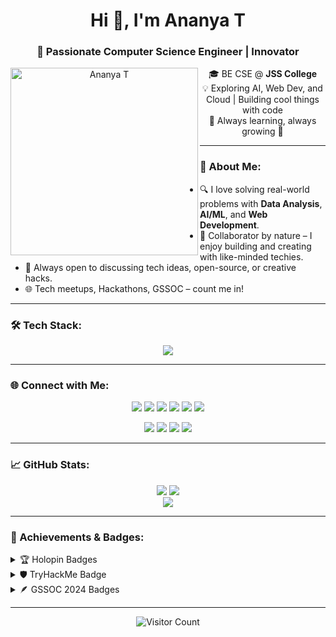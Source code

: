 <h1 align="center">Hi 👋, I'm Ananya T</h1>
<h3 align="center">🚀 Passionate Computer Science Engineer | Innovator </h3>

<p align="center">
  <img src="https://camo.githubusercontent.com/7121e075c5eb0d29a9e55c728f196e8914e2dea928bfc8e3ef1ccd8ff1ce716c/68747470733a2f2f692e70696e696d672e636f6d2f6f726967696e616c732f30362f36302f65662f30363630656665383266613364613432656435366565663031333137313833352e676966" alt="Ananya T" align="left" width="300" height="300"  />
</p>

<p align="center">
  🎓 BE CSE @ <strong>JSS College</strong> <br>
  💡 Exploring AI, Web Dev, and Cloud | Building cool things with code <br>
  🌱 Always learning, always growing 🌟
</p>

---

### 🧠 About Me:
- 🔍 I love solving real-world problems with **Data Analysis**, **AI/ML**, and **Web Development**.
- 🤝 Collaborator by nature – I enjoy building and creating with like-minded techies.
- 💬 Always open to discussing tech ideas, open-source, or creative hacks.
- 🌐 Tech meetups, Hackathons, GSSOC – count me in!

---

### 🛠️ Tech Stack:
<p align="center">
  <img src="https://skillicons.dev/icons?i=java,python,fastapi,tensorflow,pytorch,opencv,aws,vercel,git,github,vscode,figma,linux,html,css,js,react,mysql" />
</p>

---

### 🌐 Connect with Me:
<p align="center">
  <a href="https://dev.to/ananya14"><img src="https://skillicons.dev/icons?i=devto" /></a>
  <a href="https://www.linkedin.com/in/ananya-t-52a82524a/"><img src="https://skillicons.dev/icons?i=linkedin" /></a>
  <a href="https://stackoverflow.com/users/25868913"><img src="https://skillicons.dev/icons?i=stackoverflow" /></a>
  <a href="https://instagram.com/0814_ananya"><img src="https://skillicons.dev/icons?i=instagram" /></a>
  <a href="https://www.behance.net/ananyat1"><img src="https://skillicons.dev/icons?i=behance" /></a>
  <a href="https://medium.com/@14ananya.anna"><img src="https://skillicons.dev/icons?i=medium" /></a>
</p>

<p align="center">
  <a href="https://www.codechef.com/users/anu0814"><img src="https://img.shields.io/badge/CodeChef-5B4638?style=for-the-badge&logo=codechef&logoColor=white" /></a>
  <a href="https://www.hackerrank.com/profile/14ananya_anna"><img src="https://img.shields.io/badge/HackerRank-2EC866?style=for-the-badge&logo=HackerRank&logoColor=white" /></a>
  <a href="https://leetcode.com/u/user8879xw/"><img src="https://img.shields.io/badge/LeetCode-FFA116?style=for-the-badge&logo=LeetCode&logoColor=black" /></a>
  <a href="https://www.hackerearth.com/@ananyaevara/"><img src="https://img.shields.io/badge/HackerEarth-323754?style=for-the-badge&logo=HackerEarth&logoColor=white" /></a>
</p>

---

### 📈 GitHub Stats:
<p align="center">
  <img src="https://github-readme-stats.vercel.app/api?username=Anu142004&show_icons=true&theme=radical" />
  <img src="https://github-readme-stats.vercel.app/api/top-langs/?username=Anu142004&layout=compact&theme=radical" />
  <br>
  <img src="https://streak-stats.demolab.com?user=Anu142004&theme=dracula&exclude_days=Sun" />
</p>

---

### 🏅 Achievements & Badges:
<details>
  <summary>🏆 Holopin Badges</summary>
  <a href="https://holopin.io/@anu142004">
    <img src="https://holopin.me/anu142004" alt="Holopin Badges" />
  </a>
</details>

<details>
  <summary>🛡️ TryHackMe Badge</summary>
  <img src="https://tryhackme-badges.s3.amazonaws.com/14ananyaanna08.png" alt="TryHackMe Badge" />
</details>

<details>
  <summary>🪶 GSSOC 2024 Badges</summary>
  <div align="center">
    <img src="https://raw.githubusercontent.com/GSSoC24/Postman-Challenge/main/docs/assets/Postman%20White.png" width="100px" />
    <img src="https://raw.githubusercontent.com/GSSoC24/Hack-Web3Conf/refs/heads/main/assets/Hack-Web3Conf%202024%20Badge%20(2).png" width="100px" />
    <img src="https://raw.githubusercontent.com/GSSoC24/Postman-Challenge/main/docs/assets/1.png" width="100px" />
    <img src="https://raw.githubusercontent.com/GSSoC24/Postman-Challenge/main/docs/assets/2.png" width="100px" />
    <img src="https://raw.githubusercontent.com/GSSoC24/Postman-Challenge/main/docs/assets/3.png" width="100px" />
    <img src="https://raw.githubusercontent.com/GSSoC24/Postman-Challenge/main/docs/assets/4.png" width="100px" />
    <img src="https://raw.githubusercontent.com/GSSoC24/Postman-Challenge/main/docs/assets/5.png" width="100px" />
  </div>
</details>

---

<p align="center">
  <img src="https://visitcount.itsvg.in/api?id=Anu142004&icon=0&color=0" alt="Visitor Count" />
</p>
